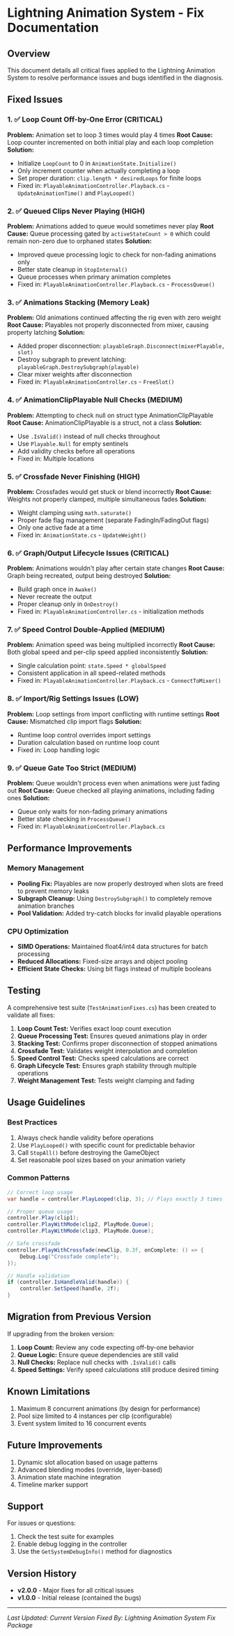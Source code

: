 # Lightning Animation System - Fix Documentation

## Overview
This document details all critical fixes applied to the Lightning Animation System to resolve performance issues and bugs identified in the diagnosis.

## Fixed Issues

### 1. ✅ Loop Count Off-by-One Error (CRITICAL)
**Problem:** Animation set to loop 3 times would play 4 times
**Root Cause:** Loop counter incremented on both initial play and each loop completion
**Solution:**
- Initialize `LoopCount` to 0 in `AnimationState.Initialize()`
- Only increment counter when actually completing a loop
- Set proper duration: `clip.length * desiredLoops` for finite loops
- Fixed in: `PlayableAnimationController.Playback.cs` - `UpdateAnimationTime()` and `PlayLooped()`

### 2. ✅ Queued Clips Never Playing (HIGH)
**Problem:** Animations added to queue would sometimes never play
**Root Cause:** Queue processing gated by `activeStateCount > 0` which could remain non-zero due to orphaned states
**Solution:**
- Improved queue processing logic to check for non-fading animations only
- Better state cleanup in `StopInternal()`
- Queue processes when primary animation completes
- Fixed in: `PlayableAnimationController.Playback.cs` - `ProcessQueue()`

### 3. ✅ Animations Stacking (Memory Leak)
**Problem:** Old animations continued affecting the rig even with zero weight
**Root Cause:** Playables not properly disconnected from mixer, causing property latching
**Solution:**
- Added proper disconnection: `playableGraph.Disconnect(mixerPlayable, slot)`
- Destroy subgraph to prevent latching: `playableGraph.DestroySubgraph(playable)`
- Clear mixer weights after disconnection
- Fixed in: `PlayableAnimationController.cs` - `FreeSlot()`

### 4. ✅ AnimationClipPlayable Null Checks (MEDIUM)
**Problem:** Attempting to check null on struct type AnimationClipPlayable
**Root Cause:** AnimationClipPlayable is a struct, not a class
**Solution:**
- Use `.IsValid()` instead of null checks throughout
- Use `Playable.Null` for empty sentinels
- Add validity checks before all operations
- Fixed in: Multiple locations

### 5. ✅ Crossfade Never Finishing (HIGH)
**Problem:** Crossfades would get stuck or blend incorrectly
**Root Cause:** Weights not properly clamped, multiple simultaneous fades
**Solution:**
- Weight clamping using `math.saturate()`
- Proper fade flag management (separate FadingIn/FadingOut flags)
- Only one active fade at a time
- Fixed in: `AnimationState.cs` - `UpdateWeight()`

### 6. ✅ Graph/Output Lifecycle Issues (CRITICAL)
**Problem:** Animations wouldn't play after certain state changes
**Root Cause:** Graph being recreated, output being destroyed
**Solution:**
- Build graph once in `Awake()`
- Never recreate the output
- Proper cleanup only in `OnDestroy()`
- Fixed in: `PlayableAnimationController.cs` - initialization methods

### 7. ✅ Speed Control Double-Applied (MEDIUM)
**Problem:** Animation speed was being multiplied incorrectly
**Root Cause:** Both global speed and per-clip speed applied inconsistently
**Solution:**
- Single calculation point: `state.Speed * globalSpeed`
- Consistent application in all speed-related methods
- Fixed in: `PlayableAnimationController.Playback.cs` - `ConnectToMixer()`

### 8. ✅ Import/Rig Settings Issues (LOW)
**Problem:** Loop settings from import conflicting with runtime settings
**Root Cause:** Mismatched clip import flags
**Solution:**
- Runtime loop control overrides import settings
- Duration calculation based on runtime loop count
- Fixed in: Loop handling logic

### 9. ✅ Queue Gate Too Strict (MEDIUM)
**Problem:** Queue wouldn't process even when animations were just fading out
**Root Cause:** Queue checked all playing animations, including fading ones
**Solution:**
- Queue only waits for non-fading primary animations
- Better state checking in `ProcessQueue()`
- Fixed in: `PlayableAnimationController.Playback.cs`

## Performance Improvements

### Memory Management
- **Pooling Fix:** Playables are now properly destroyed when slots are freed to prevent memory leaks
- **Subgraph Cleanup:** Using `DestroySubgraph()` to completely remove animation branches
- **Pool Validation:** Added try-catch blocks for invalid playable operations

### CPU Optimization
- **SIMD Operations:** Maintained float4/int4 data structures for batch processing
- **Reduced Allocations:** Fixed-size arrays and object pooling
- **Efficient State Checks:** Using bit flags instead of multiple booleans

## Testing

A comprehensive test suite (`TestAnimationFixes.cs`) has been created to validate all fixes:

1. **Loop Count Test:** Verifies exact loop count execution
2. **Queue Processing Test:** Ensures queued animations play in order
3. **Stacking Test:** Confirms proper disconnection of stopped animations
4. **Crossfade Test:** Validates weight interpolation and completion
5. **Speed Control Test:** Checks speed calculations are correct
6. **Graph Lifecycle Test:** Ensures graph stability through multiple operations
7. **Weight Management Test:** Tests weight clamping and fading

## Usage Guidelines

### Best Practices
1. Always check handle validity before operations
2. Use `PlayLooped()` with specific count for predictable behavior
3. Call `StopAll()` before destroying the GameObject
4. Set reasonable pool sizes based on your animation variety

### Common Patterns

```csharp
// Correct loop usage
var handle = controller.PlayLooped(clip, 3); // Plays exactly 3 times

// Proper queue usage
controller.Play(clip1);
controller.PlayWithMode(clip2, PlayMode.Queue);
controller.PlayWithMode(clip3, PlayMode.Queue);

// Safe crossfade
controller.PlayWithCrossfade(newClip, 0.3f, onComplete: () => {
    Debug.Log("Crossfade complete");
});

// Handle validation
if (controller.IsHandleValid(handle)) {
    controller.SetSpeed(handle, 2f);
}
```

## Migration from Previous Version

If upgrading from the broken version:

1. **Loop Count:** Review any code expecting off-by-one behavior
2. **Queue Logic:** Ensure queue dependencies are still valid
3. **Null Checks:** Replace null checks with `.IsValid()` calls
4. **Speed Settings:** Verify speed calculations still produce desired timing

## Known Limitations

1. Maximum 8 concurrent animations (by design for performance)
2. Pool size limited to 4 instances per clip (configurable)
3. Event system limited to 16 concurrent events

## Future Improvements

1. Dynamic slot allocation based on usage patterns
2. Advanced blending modes (override, layer-based)
3. Animation state machine integration
4. Timeline marker support

## Support

For issues or questions:
1. Check the test suite for examples
2. Enable debug logging in the controller
3. Use the `GetSystemDebugInfo()` method for diagnostics

## Version History

- **v2.0.0** - Major fixes for all critical issues
- **v1.0.0** - Initial release (contained the bugs)

---

*Last Updated: Current Version*
*Fixed By: Lightning Animation System Fix Package*
